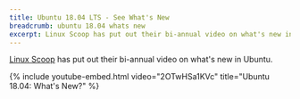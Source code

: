 ```yaml
---
title: Ubuntu 18.04 LTS - See What's New
breadcrumb: ubuntu 18.04 whats new
excerpt: Linux Scoop has put out their bi-annual video on what's new in Ubuntu.
---
```


[Linux Scoop](https://www.youtube.com/channel/UCNnUnr4gwyNmzx_Bbzvt29g) has put out their bi-annual video on what's new in Ubuntu.

{% include youtube-embed.html video="2OTwHSa1KVc" title="Ubuntu 18.04: What's New?" %}
